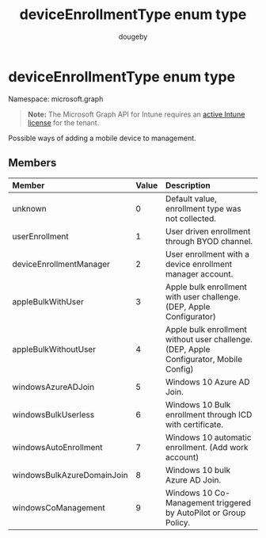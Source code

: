 ﻿---
title: "deviceEnrollmentType enum type"
description: "Possible ways of adding a mobile device to management."
author: "dougeby"
localization_priority: Normal
ms.prod: "intune"
doc_type: enumPageType
---

# deviceEnrollmentType enum type

Namespace: microsoft.graph

> **Note:** The Microsoft Graph API for Intune requires an [active Intune license](https://go.microsoft.com/fwlink/?linkid=839381) for the tenant.

Possible ways of adding a mobile device to management.

## Members

| Member                     | Value | Description                                                                            |
| :------------------------- | :---- | :------------------------------------------------------------------------------------- |
| unknown                    | 0     | Default value, enrollment type was not collected.                                      |
| userEnrollment             | 1     | User driven enrollment through BYOD channel.                                           |
| deviceEnrollmentManager    | 2     | User enrollment with a device enrollment manager account.                              |
| appleBulkWithUser          | 3     | Apple bulk enrollment with user challenge. (DEP, Apple Configurator)                   |
| appleBulkWithoutUser       | 4     | Apple bulk enrollment without user challenge. (DEP, Apple Configurator, Mobile Config) |
| windowsAzureADJoin         | 5     | Windows 10 Azure AD Join.                                                              |
| windowsBulkUserless        | 6     | Windows 10 Bulk enrollment through ICD with certificate.                               |
| windowsAutoEnrollment      | 7     | Windows 10 automatic enrollment. (Add work account)                                    |
| windowsBulkAzureDomainJoin | 8     | Windows 10 bulk Azure AD Join.                                                         |
| windowsCoManagement        | 9     | Windows 10 Co-Management triggered by AutoPilot or Group Policy.                       |
